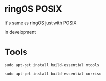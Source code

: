 # ringOS POSIX
It's same as ringOS just with POSIX

In development

# Tools
`sudo apt-get install build-essential mtools` 

`sudo apt-get install build-essential xorriso`
